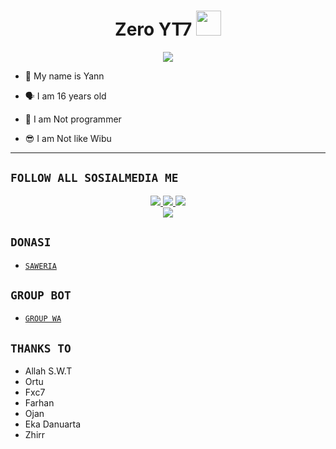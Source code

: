 <h1 align="center">Zero YT7 <img src="https://user-images.githubusercontent.com/1303154/88677602-1635ba80-d120-11ea-84d8-d263ba5fc3c0.gif" width="40px" alt=""><br></h1>
<p align="center">
<img src="https://i.ibb.co/gMfL4wn/IMG-20211120-WA0271.jpg" />
</p>

<p align="center">

- 👼 My name is Yann

- 🗣️ I am 16 years old 

- 🔭 I am Not programmer
 
- 😎 I am Not like Wibu
</p>

-------

## ```FOLLOW ALL SOSIALMEDIA ME```
<p align="center">
<a href="https://instagram.com/Yann"><img src="https://img.shields.io/badge/Instagram-E4405F?style=for-the-badge&logo=instagram&logoColor=white"/> 
<a href="https://wa.me/6285157740529"><img src="https://img.shields.io/badge/WhatsApp-25D366?style=for-the-badge&logo=whatsapp&logoColor=white" />
<a href="https://youtube.com/ZeroYT7"><img src="https://img.shields.io/badge/YouTube Zero YT7-ff0000?style=for-the-badge&logo=youtube&logoColor=ff000000&link=https://youtube.com/ZeroYT7" /><br>
<a href="https://tiktok.com/@_zeroyt7"><img src="https://img.shields.io/badge/Tiktok Zero YT7-black?style=for-the-badge&logo=tiktok&logoColor=ff000000&link=https://tiktok.com/@zeroyt7" /></a>
</p>

## ```DONASI```

- [`SAWERIA`](https://saweria.co/ZeroYT7)

## ```GROUP BOT```

- [`GROUP WA`](https://chat.whatsapp.com/BM0HVJKYR2BI8JJUlQO2ue)</a>

## ```THANKS TO```
- Allah S.W.T
- Ortu
- Fxc7
- Farhan
- Ojan
- Eka Danuarta
- Zhirr
```
